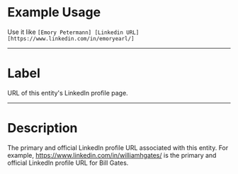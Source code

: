 # Example Usage
Use it like `[Emory Petermann] [Linkedin URL] [https://www.linkedin.com/in/emoryearl/]`
***
# Label
URL of this entity's LinkedIn profile page.
***
# Description
The primary and official LinkedIn profile URL associated with this entity. For example, https://www.linkedin.com/in/williamhgates/ is the primary and official LinkedIn profile URL for Bill Gates.
